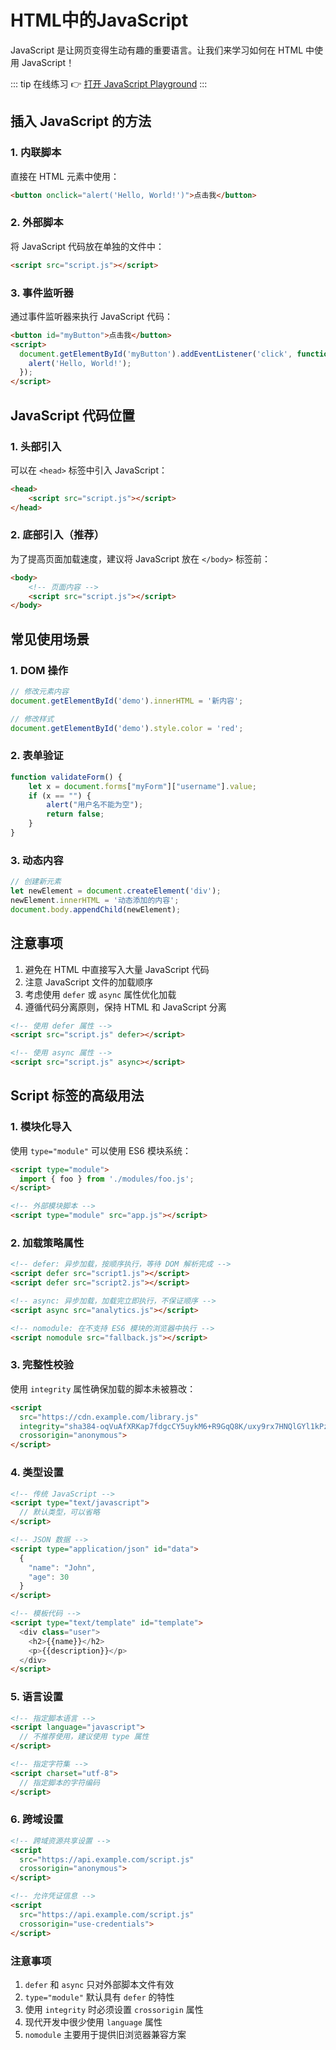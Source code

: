 # HTML中的JavaScript

JavaScript 是让网页变得生动有趣的重要语言。让我们来学习如何在 HTML 中使用 JavaScript！

::: tip 在线练习
👉 [打开 JavaScript Playground](/playground/javascript?example=js-dom.js)
:::

## 插入 JavaScript 的方法

### 1. 内联脚本
直接在 HTML 元素中使用：

```html
<button onclick="alert('Hello, World!')">点击我</button>
```

### 2. 外部脚本
将 JavaScript 代码放在单独的文件中：

```html
<script src="script.js"></script>
```

### 3. 事件监听器
通过事件监听器来执行 JavaScript 代码：

```html
<button id="myButton">点击我</button>
<script>
  document.getElementById('myButton').addEventListener('click', function() {
    alert('Hello, World!');
  });
</script>
```

## JavaScript 代码位置

### 1. 头部引入
可以在 `<head>` 标签中引入 JavaScript：

```html
<head>
    <script src="script.js"></script>
</head>
```

### 2. 底部引入（推荐）
为了提高页面加载速度，建议将 JavaScript 放在 `</body>` 标签前：

```html
<body>
    <!-- 页面内容 -->
    <script src="script.js"></script>
</body>
```

## 常见使用场景

### 1. DOM 操作

```javascript
// 修改元素内容
document.getElementById('demo').innerHTML = '新内容';

// 修改样式
document.getElementById('demo').style.color = 'red';
```

### 2. 表单验证

```javascript
function validateForm() {
    let x = document.forms["myForm"]["username"].value;
    if (x == "") {
        alert("用户名不能为空");
        return false;
    }
}
```

### 3. 动态内容

```javascript
// 创建新元素
let newElement = document.createElement('div');
newElement.innerHTML = '动态添加的内容';
document.body.appendChild(newElement);
```

## 注意事项

1. 避免在 HTML 中直接写入大量 JavaScript 代码
2. 注意 JavaScript 文件的加载顺序
3. 考虑使用 `defer` 或 `async` 属性优化加载
4. 遵循代码分离原则，保持 HTML 和 JavaScript 分离

```html
<!-- 使用 defer 属性 -->
<script src="script.js" defer></script>

<!-- 使用 async 属性 -->
<script src="script.js" async></script>
```

## Script 标签的高级用法

### 1. 模块化导入
使用 `type="module"` 可以使用 ES6 模块系统：

```html
<script type="module">
  import { foo } from './modules/foo.js';
</script>

<!-- 外部模块脚本 -->
<script type="module" src="app.js"></script>
```

### 2. 加载策略属性

```html
<!-- defer: 异步加载，按顺序执行，等待 DOM 解析完成 -->
<script defer src="script1.js"></script>
<script defer src="script2.js"></script>

<!-- async: 异步加载，加载完立即执行，不保证顺序 -->
<script async src="analytics.js"></script>

<!-- nomodule: 在不支持 ES6 模块的浏览器中执行 -->
<script nomodule src="fallback.js"></script>
```

### 3. 完整性校验
使用 `integrity` 属性确保加载的脚本未被篡改：

```html
<script 
  src="https://cdn.example.com/library.js"
  integrity="sha384-oqVuAfXRKap7fdgcCY5uykM6+R9GqQ8K/uxy9rx7HNQlGYl1kPzQho1wx4JwY8wC"
  crossorigin="anonymous">
</script>
```

### 4. 类型设置

```html
<!-- 传统 JavaScript -->
<script type="text/javascript">
  // 默认类型，可以省略
</script>

<!-- JSON 数据 -->
<script type="application/json" id="data">
  {
    "name": "John",
    "age": 30
  }
</script>

<!-- 模板代码 -->
<script type="text/template" id="template">
  <div class="user">
    <h2>{{name}}</h2>
    <p>{{description}}</p>
  </div>
</script>
```

### 5. 语言设置

```html
<!-- 指定脚本语言 -->
<script language="javascript">
  // 不推荐使用，建议使用 type 属性
</script>

<!-- 指定字符集 -->
<script charset="utf-8">
  // 指定脚本的字符编码
</script>
```

### 6. 跨域设置

```html
<!-- 跨域资源共享设置 -->
<script 
  src="https://api.example.com/script.js"
  crossorigin="anonymous">
</script>

<!-- 允许凭证信息 -->
<script 
  src="https://api.example.com/script.js"
  crossorigin="use-credentials">
</script>
```

### 注意事项

1. `defer` 和 `async` 只对外部脚本文件有效
2. `type="module"` 默认具有 `defer` 的特性
3. 使用 `integrity` 时必须设置 `crossorigin` 属性
4. 现代开发中很少使用 `language` 属性
5. `nomodule` 主要用于提供旧浏览器兼容方案
